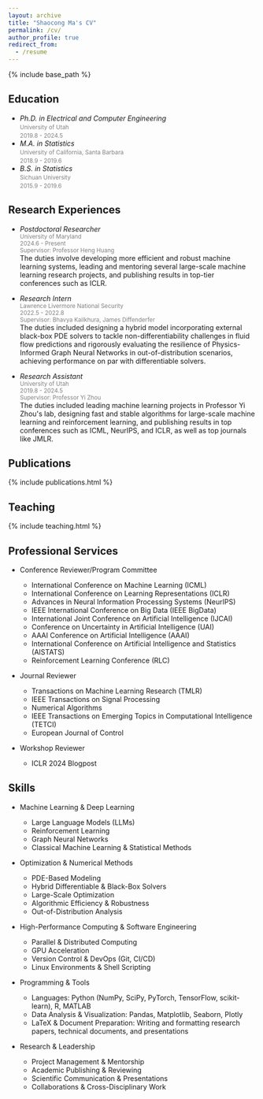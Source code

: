 ```yaml
---
layout: archive
title: "Shaocong Ma's CV"
permalink: /cv/
author_profile: true
redirect_from:
  - /resume
---
```


{% include base_path %}


Education
-----
* *Ph.D. in Electrical and Computer Engineering*
  <br><span style="font-size: smaller; color: grey;">University of Utah</span>
  <br><span style="font-size: smaller; color: grey;">2019.8 - 2024.5</span> 
* *M.A. in Statistics*
  <br><span style="font-size: smaller; color: grey;">University of California, Santa Barbara</span>
  <br><span style="font-size: smaller; color: grey;">2018.9 - 2019.6</span>  
* *B.S. in Statistics*
  <br><span style="font-size: smaller; color: grey;">Sichuan University</span>
  <br><span style="font-size: smaller; color: grey;">2015.9 - 2019.6</span> 

Research Experiences
-----
* *Postdoctoral Researcher*
  <br><span style="font-size: smaller; color: grey;">University of Maryland</span>
  <br><span style="font-size: smaller; color: grey;">2024.6 - Present</span>
  <br><span style="font-size: smaller; color: grey;">Supervisor: Professor Heng Huang</span><br>
  The duties involve developing more efficient and robust machine learning systems, leading and mentoring several large-scale machine learning research projects, and publishing results in top-tier conferences such as ICLR.

* *Research Intern*
  <br><span style="font-size: smaller; color: grey;">Lawrence Livermore National Security</span>
  <br><span style="font-size: smaller; color: grey;">2022.5 - 2022.8</span>
  <br><span style="font-size: smaller; color: grey;">Supervisor: Bhavya Kailkhura, James Diffenderfer</span><br>
  The duties included designing a hybrid model incorporating external black-box PDE solvers to tackle non-differentiability challenges in fluid flow predictions and rigorously evaluating the resilience of Physics-Informed Graph Neural Networks in out-of-distribution scenarios, achieving performance on par with differentiable solvers.

* *Research Assistant*
  <br><span style="font-size: smaller; color: grey;">University of Utah</span>
  <br><span style="font-size: smaller; color: grey;">2019.8 - 2024.5</span>
  <br><span style="font-size: smaller; color: grey;">Supervisor: Professor Yi Zhou</span><br>
  The duties included leading machine learning projects in Professor Yi Zhou's lab, designing fast and stable algorithms for large-scale machine learning and reinforcement learning, and publishing results in top conferences such as ICML, NeurIPS, and ICLR, as well as top journals like JMLR.


Publications
----- 
{% include publications.html %}

 

Teaching 
----- 
{% include teaching.html %}

 
Professional Services
-----
* Conference Reviewer/Program Committee
  * International Conference on Machine Learning (ICML)
  * International Conference on Learning Representations (ICLR)
  * Advances in Neural Information Processing Systems (NeurIPS)
  * IEEE International Conference on Big Data (IEEE BigData)
  * International Joint Conference on Artificial Intelligence (IJCAI)
  * Conference on Uncertainty in Artificial Intelligence (UAI)
  * AAAI Conference on Artificial Intelligence (AAAI)
  * International Conference on Artificial Intelligence and Statistics (AISTATS)
  * Reinforcement Learning Conference (RLC)

* Journal Reviewer
  * Transactions on Machine Learning Research (TMLR)
  * IEEE Transactions on Signal Processing
  * Numerical Algorithms
  * IEEE Transactions on Emerging Topics in Computational Intelligence (TETCI)
  * European Journal of Control

* Workshop Reviewer
  * ICLR 2024 Blogpost

Skills
----- 
* Machine Learning & Deep Learning
  * Large Language Models (LLMs)
  * Reinforcement Learning
  * Graph Neural Networks
  * Classical Machine Learning & Statistical Methods

* Optimization & Numerical Methods
  * PDE-Based Modeling
  * Hybrid Differentiable & Black-Box Solvers
  * Large-Scale Optimization
  * Algorithmic Efficiency & Robustness
  * Out-of-Distribution Analysis

* High-Performance Computing & Software Engineering
  * Parallel & Distributed Computing
  * GPU Acceleration
  * Version Control & DevOps (Git, CI/CD)
  * Linux Environments & Shell Scripting

* Programming & Tools
  * Languages: Python (NumPy, SciPy, PyTorch, TensorFlow, scikit-learn), R, MATLAB  
  * Data Analysis & Visualization: Pandas, Matplotlib, Seaborn, Plotly  
  * LaTeX & Document Preparation: Writing and formatting research papers, technical documents, and presentations

* Research & Leadership
  * Project Management & Mentorship
  * Academic Publishing & Reviewing
  * Scientific Communication & Presentations
  * Collaborations & Cross-Disciplinary Work
